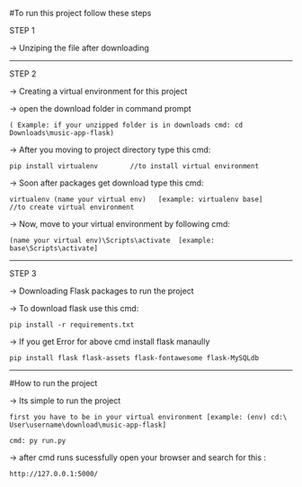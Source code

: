 #To run this project follow these steps

STEP 1 

-> Unziping the file after downloading 

****************************************************************

STEP 2

-> Creating a virtual environment for this project

-> open the download folder in command prompt 

	( Example: if your unzipped folder is in downloads cmd: cd Downloads\music-app-flask)

-> After you moving to project directory type this cmd:
			
	pip install virtualenv        //to install virtual environment


-> Soon after packages get download type this cmd: 

	virtualenv (name your virtual env)   [example: virtualenv base]    //to create virtual environment

-> Now, move to your virtual environment by following cmd: 

	(name your virtual env)\Scripts\activate  [example: base\Scripts\activate]

***********************************************************************************************************************************

STEP 3

-> Downloading Flask packages to run the project

-> To download flask use this cmd:

	pip install -r requirements.txt

-> If you get Error for above cmd install flask manaully

	pip install flask flask-assets flask-fontawesome flask-MySQLdb

*******************************************************************************************************

#How to run the project

-> Its simple to run the project
	
	first you have to be in your virtual environment [example: (env) cd:\ User\username\download\music-app-flask]
	
	cmd: py run.py

-> after cmd runs sucessfully open your browser and search for this :
	
	http://127.0.0.1:5000/
